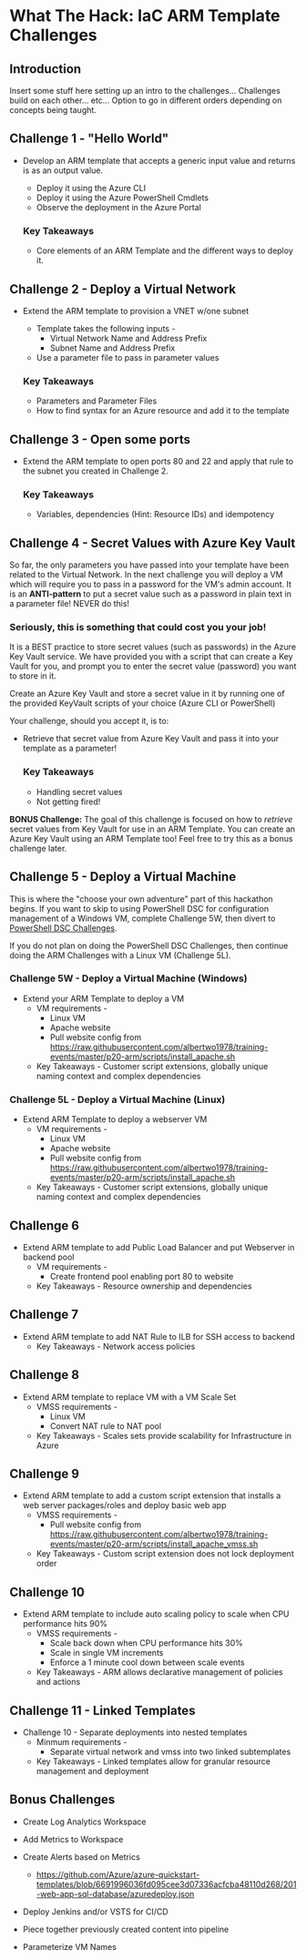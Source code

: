 # What The Hack: IaC ARM Template Challenges

## Introduction 

Insert some stuff here setting up an intro to the challenges...
Challenges build on each other... etc...
Option to go in different orders depending on concepts being taught.

## Challenge 1 - "Hello World"

+ Develop an ARM template that accepts a generic input value and returns is as an output value.
    + Deploy it using the Azure CLI
    + Deploy it using the Azure PowerShell Cmdlets
    + Observe the deployment in the Azure Portal

    ### Key Takeaways

    + Core elements of an ARM Template and the different ways to deploy it.

## Challenge 2 - Deploy a Virtual Network
 
+	Extend the ARM template to provision a VNET w/one subnet 
    +	Template takes the following inputs - 
        +	Virtual Network Name and Address Prefix
        +	Subnet Name and Address Prefix
    +   Use a parameter file to pass in parameter values 

    ### Key Takeaways
    + Parameters and Parameter Files
    + How to find syntax for an Azure resource and add it to the template
 
## Challenge 3 - Open some ports
+	Extend the ARM template to open ports 80 and 22 and apply that rule to the subnet you created in Challenge 2.

    ### Key Takeaways
    + Variables, dependencies (Hint: Resource IDs) and idempotency

## Challenge 4 - Secret Values with Azure Key Vault

So far, the only parameters you have passed into your template have been related to the Virtual Network. In the next challenge you will deploy a VM which will require you to pass in a password for the VM's admin account.  It is an **ANTI-pattern** to put a secret value such as a password in plain text in a parameter file! NEVER do this!

### **Seriously, this is something that could cost you your job!**

It is a BEST practice to store secret values (such as passwords) in the Azure Key Vault service. We have provided you with a script that can create a Key Vault for you, and prompt you to enter the secret value (password) you want to store in it.

Create an Azure Key Vault and store a secret value in it by running one of the provided KeyVault scripts of your choice (Azure CLI or PowerShell)

Your challenge, should you accept it, is to:
+ Retrieve that secret value from Azure Key Vault and pass it into your template as a parameter!

    ### Key Takeaways

    + Handling secret values
    + Not getting fired!

**BONUS Challenge:** The goal of this challenge is focused on how to _retrieve_ secret values from Key Vault for use in an ARM Template. You can create an Azure Key Vault using an ARM Template too!  Feel free to try this as a bonus challenge later.

## Challenge 5 - Deploy a Virtual Machine

This is where the "choose your own adventure" part of this hackathon begins. If you want to skip to using PowerShell DSC for configuration management of a Windows VM, complete Challenge 5W, then divert to [PowerShell DSC Challenges](./dscChallenges.md).

If you do not plan on doing the PowerShell DSC Challenges, then continue doing the ARM Challenges with a Linux VM (Challenge 5L).

### Challenge 5W - Deploy a Virtual Machine (Windows)

+	Extend your ARM Template to deploy a VM
    +   VM requirements -
        +   Linux VM
        +   Apache website
        +   Pull website config from https://raw.githubusercontent.com/albertwo1978/training-events/master/p20-arm/scripts/install_apache.sh
    +   Key Takeaways - Customer script extensions, globally unique naming context and complex dependencies

### Challenge 5L - Deploy a Virtual Machine (Linux)

+	Extend ARM Template to deploy a webserver VM
    +   VM requirements -
        +   Linux VM
        +   Apache website
        +   Pull website config from https://raw.githubusercontent.com/albertwo1978/training-events/master/p20-arm/scripts/install_apache.sh
    +   Key Takeaways - Customer script extensions, globally unique naming context and complex dependencies
 
## Challenge 6

+	Extend ARM template to add Public Load Balancer and put Webserver in backend pool
    +   VM requirements -
        +   Create frontend pool enabling port 80 to website
    +   Key Takeaways - Resource ownership and dependencies
 
 ## Challenge 7
+	Extend ARM template to add NAT Rule to ILB for SSH access to backend
    +   Key Takeaways - Network access policies
 
 ## Challenge 8
+	Extend ARM template to replace VM with a VM Scale Set 
    +   VMSS requirements -
        +   Linux VM
        +   Convert NAT rule to NAT pool
    +   Key Takeaways - Scales sets provide scalability for Infrastructure in Azure

## Challenge 9
+	Extend ARM template to add a custom script extension that installs a web server packages/roles and deploy basic web app 
    +   VMSS requirements -
        +   Pull website config from https://raw.githubusercontent.com/albertwo1978/training-events/master/p20-arm/scripts/install_apache_vmss.sh
    +   Key Takeaways - Custom script extension does not lock deployment order

## Challenge 10
+	Extend ARM template to include auto scaling policy to scale when CPU performance hits 90%
    +   VMSS requirements -
        +   Scale back down when CPU performance hits 30%
        +   Scale in single VM increments
        +   Enforce a 1 minute cool down between scale events
    +   Key Takeaways - ARM allows declarative management of policies and actions

## Challenge 11 - Linked Templates  
+   Challenge 10 - Separate deployments into nested templates
    +   Minmum requirements -
        +   Separate virtual network and vmss into two linked subtemplates
    +   Key Takeaways - Linked templates allow for granular resource management and deployment

## Bonus Challenges
+	Create Log Analytics Workspace
 
+	Add Metrics to Workspace
 
+	Create Alerts based on Metrics
    +   https://github.com/Azure/azure-quickstart-templates/blob/6691996036fd095cee3d07336acfcba48110d268/201-web-app-sql-database/azuredeploy.json 

+	Deploy Jenkins and/or VSTS for CI/CD
 
+	Piece together previously created content into pipeline
 
+	Parameterize VM Names


